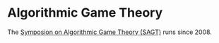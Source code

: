# Algorithmic Game Theory

The [Symposion on Algorithmic Game Theory (SAGT)](http://sagt2015.mpi-inf.mpg.de/history.html) runs since 2008.
